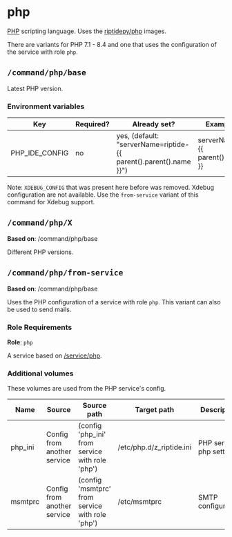 # php

[PHP] scripting language. Uses the [riptidepy/php](https://hub.docker.com/r/riptidepy/php) images.

There are variants for PHP 7.1 - 8.4 and one that uses the configuration of the service with role `php`.


## `/command/php/base`

Latest PHP version.

### Environment variables

| Key            | Required? | Already set?                                                      | Example Value(s)                                | Description                 |
| -------------- | --------- | ----------------------------------------------------------------- | ----------------------------------------------- | --------------------------- |
| PHP_IDE_CONFIG | no        | yes, (default: "serverName=riptide-{{ parent().parent().name }}") | serverName=riptide-{{ parent().parent().name }} | [PhpStorm path mapping key] |

Note: `XDEBUG_CONFIG` that was present here before was removed. Xdebug configuration are not available.
Use the `from-service` variant of this command for Xdebug support.

## `/command/php/X`

**Based on**: /command/php/base

Different PHP versions.

## `/command/php/from-service`

**Based on**: /command/php/base

Uses the PHP configuration of a service with role `php`. This variant can also be used to send mails.

### Role Requirements

**Role**: `php`

A service based on [/service/php](https://github.com/Parakoopa/riptide-repo/tree/master/service/php).

### Additional volumes

These volumes are used from the PHP service's config.

| Name    | Source                      | Source path                                     | Target path              | Description              |
| ------- | --------------------------- | ----------------------------------------------- | ------------------------ | ------------------------ |
| php_ini | Config from another service | (config 'php_ini' from service with role 'php') | /etc/php.d/z_riptide.ini | PHP service php settings |
| msmtprc | Config from another service | (config 'msmtprc' from service with role 'php') | /etc/msmtprc             | SMTP configuration       |

[apache]: https://httpd.apache.org/
[php]: https://php.net/
[phpstorm path mapping key]: https://blog.jetbrains.com/phpstorm/2012/03/new-in-4-0-easier-debugging-of-remote-php-command-line-scripts/
[xdebug]: https://xdebug.org/docs/remote
